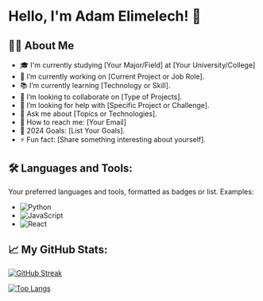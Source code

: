 # Hello, I'm Adam Elimelech! 👋

## 👨‍💻 About Me
- 🎓 I'm currently studying [Your Major/Field] at [Your University/College]
- 💼 I’m currently working on [Current Project or Job Role].
- 📚 I’m currently learning [Technology or Skill].
- 👯 I’m looking to collaborate on [Type of Projects].
- 🤝 I’m looking for help with [Specific Project or Challenge].
- 💬 Ask me about [Topics or Technologies].
- 📧 How to reach me: [Your Email]
- 🥅 2024 Goals: [List Your Goals].
- ⚡ Fun fact: [Share something interesting about yourself].

## 🛠️ Languages and Tools:
Your preferred languages and tools, formatted as badges or list. Examples:
- ![Python](https://img.shields.io/badge/Python-3776AB?style=for-the-badge&logo=python&logoColor=white)
- ![JavaScript](https://img.shields.io/badge/JavaScript-323330?style=for-the-badge&logo=javascript&logoColor=F7DF1E)
- ![React](https://img.shields.io/badge/React-20232A?style=for-the-badge&logo=react&logoColor=61DAFB)

## 📈 My GitHub Stats:
[![GitHub Streak](http://github-readme-streak-stats.herokuapp.com?user=yourusername&theme=dark&background=000000)](https://git.io/streak-stats)

[![Top Langs](https://github-readme-stats.vercel.app/api/top-langs/?username=yourusername&layout=compact&theme=vision-friendly-dark)](https://github.com/anuraghazra/github-readme-stats)

